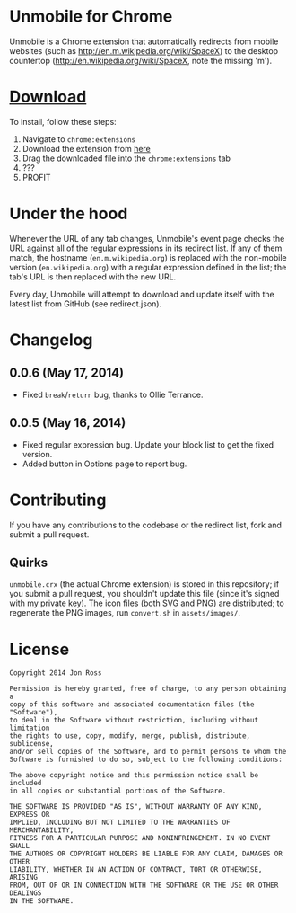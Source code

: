 
# Unmobile for Chrome

Unmobile is a Chrome extension that automatically redirects from
mobile websites (such as http://en.m.wikipedia.org/wiki/SpaceX) to the
desktop countertop (http://en.wikipedia.org/wiki/SpaceX, note the
missing 'm').

# [Download](https://github.com/zlsa/unmobile/blob/master/unmobile.crx?raw=true)

To install, follow these steps:

1. Navigate to `chrome:extensions`
2. Download the extension from
   [here](https://github.com/zlsa/unmobile/blob/master/unmobile.crx?raw=true)
3. Drag the downloaded file into the `chrome:extensions` tab
4. ???
5. PROFIT

# Under the hood

Whenever the URL of any tab changes, Unmobile's event page checks the
URL against all of the regular expressions in its redirect list. If
any of them match, the hostname (`en.m.wikipedia.org`) is replaced
with the non-mobile version (`en.wikipedia.org`) with a regular
expression defined in the list; the tab's URL is then replaced with
the new URL.

Every day, Unmobile will attempt to download and update itself with
the latest list from GitHub (see redirect.json).

# Changelog

## 0.0.6 (May 17, 2014)

* Fixed `break`/`return` bug, thanks to Ollie Terrance.

## 0.0.5 (May 16, 2014)

* Fixed regular expression bug. Update your block list to get the fixed version.
* Added button in Options page to report bug.

# Contributing

If you have any contributions to the codebase or the redirect list,
fork and submit a pull request.

## Quirks

`unmobile.crx` (the actual Chrome extension) is stored in this
repository; if you submit a pull request, you shouldn't update this
file (since it's signed with my private key). The icon files (both SVG
and PNG) are distributed; to regenerate the PNG images, run
`convert.sh` in `assets/images/`.

# License

```
Copyright 2014 Jon Ross

Permission is hereby granted, free of charge, to any person obtaining a
copy of this software and associated documentation files (the "Software"),
to deal in the Software without restriction, including without limitation
the rights to use, copy, modify, merge, publish, distribute, sublicense,
and/or sell copies of the Software, and to permit persons to whom the
Software is furnished to do so, subject to the following conditions:

The above copyright notice and this permission notice shall be included
in all copies or substantial portions of the Software.

THE SOFTWARE IS PROVIDED "AS IS", WITHOUT WARRANTY OF ANY KIND, EXPRESS OR
IMPLIED, INCLUDING BUT NOT LIMITED TO THE WARRANTIES OF MERCHANTABILITY,
FITNESS FOR A PARTICULAR PURPOSE AND NONINFRINGEMENT. IN NO EVENT SHALL
THE AUTHORS OR COPYRIGHT HOLDERS BE LIABLE FOR ANY CLAIM, DAMAGES OR OTHER
LIABILITY, WHETHER IN AN ACTION OF CONTRACT, TORT OR OTHERWISE, ARISING
FROM, OUT OF OR IN CONNECTION WITH THE SOFTWARE OR THE USE OR OTHER DEALINGS
IN THE SOFTWARE.
```
